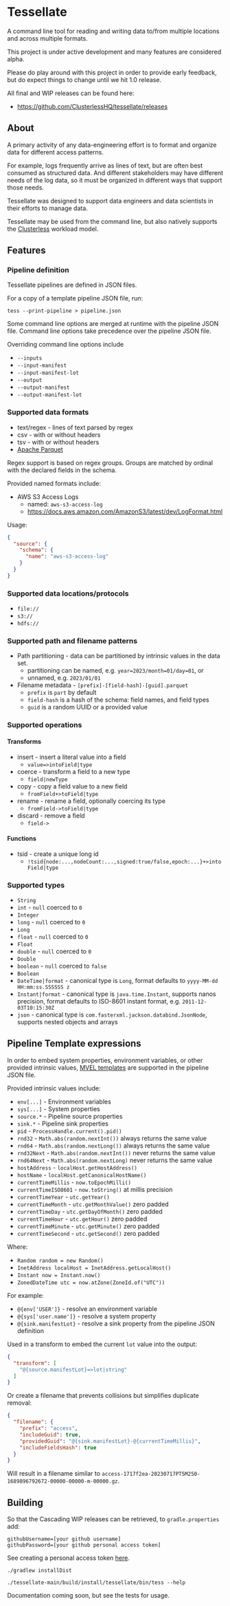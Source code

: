 # Tessellate

A command line tool for reading and writing data to/from multiple locations and across multiple formats.

This project is under active development and many features are considered alpha.

Please do play around with this project in order to provide early feedback, but do expect things to change until we hit
1.0 release.

All final and WIP releases can be found here:

- https://github.com/ClusterlessHQ/tessellate/releases

## About

A primary activity of any data-engineering effort is to format and organize data for different access patterns.

For example, logs frequently arrive as lines of text, but are often best consumed as structured data. And different
stakeholders may have different needs of the log data, so it must be organized in different ways that support those
needs.

Tessellate was designed to support data engineers and data scientists in their efforts to manage data.

Tessellate may be used from the command line, but also natively supports the
[Clusterless](https://github.com/ClusterlessHQ/clusterless) workload model.

## Features

### Pipeline definition

Tessellate pipelines are defined in JSON files.

For a copy of a template pipeline JSON file, run:

```shell
tess --print-pipeline > pipeline.json
```

Some command line options are merged at runtime with the pipeline JSON file. Command line options take precedence over
the pipeline JSON file.

Overriding command line options include

- `--inputs`
- `--input-manifest`
- `--input-manifest-lot`
- `--output`
- `--output-manifest`
- `--output-manifest-lot`

### Supported data formats

- text/regex - lines of text parsed by regex
- csv - with or without headers
- tsv - with or without headers
- [Apache Parquet](https://parquet.apache.org)

Regex support is based on regex groups. Groups are matched by ordinal with the declared fields in the schema.

Provided named formats include:

- AWS S3 Access Logs
  - named: `aws-s3-access-log`
  - https://docs.aws.amazon.com/AmazonS3/latest/dev/LogFormat.html

Usage:

```json
{
  "source": {
    "schema": {
      "name": "aws-s3-access-log"
    }
  }
}
```

### Supported data locations/protocols

- `file://`
- `s3://`
- `hdfs://`

### Supported path and filename patterns

- Path partitioning - data can be partitioned by intrinsic values in the data set.
  - partitioning can be named, e.g. `year=2023/month=01/day=01`, or
  - unnamed, e.g. `2023/01/01`
- Filename metadata - `[prefix]-[field-hash]-[guid].parquet`
  - `prefix` is `part` by default
  - `field-hash` is a hash of the schema: field names, and field types
  - `guid` is a random UUID or a provided value

### Supported operations

#### Transforms

- insert - insert a literal value into a field
  - `value=>intoField|type`
- coerce - transform a field to a new type
  - `field|newType`
- copy - copy a field value to a new field
  - `fromField+>toField|type`
- rename - rename a field, optionally coercing its type
  - `fromField->toField|type`
- discard - remove a field
  - `field->`

#### Functions

- tsid - create a unique long id
  - `!tsid{node:...,nodeCount:...,signed:true/false,epoch:...}+>intoField|type`

### Supported types

- `String`
- `int` - `null` coerced to `0`
- `Integer`
- `long` - `null` coerced to `0`
- `Long`
- `float` - `null` coerced to `0`
- `Float`
- `double` - `null` coerced to `0`
- `Double`
- `boolean` - `null` coerced to `false`
- `Boolean`
- `DateTime|format` - canonical type is `Long`, format defaults to `yyyy-MM-dd HH:mm:ss.SSSSSS z`
- `Instant|format` - canonical type is `java.time.Instant`, supports nanos precision, format defaults to ISO-8601
  instant format, e.g. `2011-12-03T10:15:30Z`
- `json` - canonical type is `com.fasterxml.jackson.databind.JsonNode`, supports nested objects and arrays

## Pipeline Template expressions

In order to embed system properties, environment variables, or other provided intrinsic values, [MVEL
templates](http://mvel.documentnode.com) are supported in the pipeline JSON file.

Provided intrinsic values include:

- `env[...]` - Environment variables
- `sys[...]` - System properties
- `source.*` - Pipeline source properties
- `sink.*` - Pipeline sink properties
- `pid` - `ProcessHandle.current().pid()`
- `rnd32` - `Math.abs(random.nextInt())` always returns the same value
- `rnd64` - `Math.abs(random.nextLong())` always returns the same value
- `rnd32Next` - `Math.abs(random.nextInt())` never returns the same value
- `rnd64Next` - `Math.abs(random.nextLong)` never returns the same value
- `hostAddress` - `localHost.getHostAddress()`
- `hostName` - `localHost.getCanonicalHostName()`
- `currentTimeMillis` - `now.toEpochMilli()`
- `currentTimeISO8601` - `now.toString()` at millis precision
- `currentTimeYear` - `utc.getYear()`
- `currentTimeMonth` - `utc.getMonthValue()` zero padded
- `currentTimeDay` - `utc.getDayOfMonth()` zero padded
- `currentTimeHour` -  `utc.getHour()` zero padded
- `currentTimeMinute` - `utc.getMinute()` zero padded
- `currentTimeSecond` - `utc.getSecond()` zero padded

Where:

- `Random random = new Random()`
- `InetAddress localHost = InetAddress.getLocalHost()`
- `Instant now = Instant.now()`
- `ZonedDateTime utc = now.atZone(ZoneId.of("UTC"))`

For example:

- `@{env['USER']}` - resolve an environment variable
- `@{sys['user.name']}` - resolve a system property
- `@{sink.manifestLot}` - resolve a sink property from the pipeline JSON definition

Used in a transform to embed the current `lot` value into the output:

```json
{
  "transform": [
    "@{source.manifestLot}=>lot|string"
  ]
}
```

Or create a filename that prevents collisions but simplifies duplicate removal:

```json
{
  "filename": {
    "prefix": "access",
    "includeGuid": true,
    "providedGuid": "@{sink.manifestLot}-@{currentTimeMillis}",
    "includeFieldsHash": true
  }
}
```

Will result in a filename similar to `access-1717f2ea-20230717PT5M250-1689896792672-00000-00000-m-00000.gz`.

## Building

So that the Cascading WIP releases can be retrieved, to `gradle.properties` add:

```properties
githubUsername=[your github username]
githubPassword=[your github personal access token]
```

See creating a personal access
token [here](https://docs.github.com/en/github/authenticating-to-github/creating-a-personal-access-token).

```shell
./gradlew installDist
```

```shell
./tessellate-main/build/install/tessellate/bin/tess --help
```

Documentation coming soon, but see the tests for usage. 
